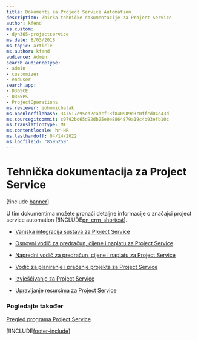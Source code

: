```yaml
---
title: Dokumenti za Project Service Automation
description: Zbirka tehničke dokumentacije za Project Service
author: kfend
ms.custom:
- dyn365-projectservice
ms.date: 8/03/2018
ms.topic: article
ms.author: kfend
audience: Admin
search.audienceType:
- admin
- customizer
- enduser
search.app:
- D365CE
- D365PS
- ProjectOperations
ms.reviewer: johnmichalak
ms.openlocfilehash: 347517e95ed2cadcf18f840989d3c0ffcd04e43d
ms.sourcegitcommit: c0792bd65d92db25e0e8864879a19c4b93efb10c
ms.translationtype: MT
ms.contentlocale: hr-HR
ms.lasthandoff: 04/14/2022
ms.locfileid: "8595259"
---
```

# <a name="white-papers-for-project-service"></a>Tehnička dokumentacija za Project Service

[!include [banner](../includes/psa-now-project-operations.md)]

U tim dokumentima možete pronaći detaljne informacije o značajci project service automation [!INCLUDE[pn_crm_shortest](../includes/pn-crm-shortest.md)].

-   [Vanjska integracija sustava za Project Service](https://go.microsoft.com/fwlink/?LinkId=825445)

-   [Osnovni vodič za predračun, cijene i naplatu za Project Service](https://go.microsoft.com/fwlink/?LinkId=825241)

-   [Napredni vodič za predračun, cijene i naplatu za Project Service](https://go.microsoft.com/fwlink/?LinkId=825242)

-   [Vodič za planiranje i praćenje projekta za Project Service](https://go.microsoft.com/fwlink/?LinkId=825243)

-   [Izvješćivanje za Project Service](https://go.microsoft.com/fwlink/?LinkId=825446)

-   [Upravljanje resursima za Project Service](https://go.microsoft.com/fwlink/?LinkId=825244)

### <a name="see-also"></a>Pogledajte također
 [Pregled programa Project Service](../psa/overview.md)


[!INCLUDE[footer-include](../includes/footer-banner.md)]
